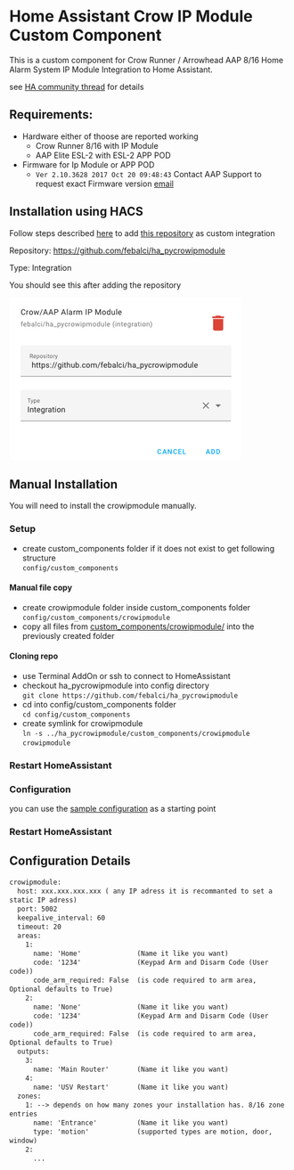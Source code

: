 # Home Assistant Crow IP Module Custom Component

This is a custom component for Crow Runner / Arrowhead AAP 8/16 Home Alarm System IP Module Integration to Home Assistant.

see [HA community thread][ha_community_thread] for details

## Requirements:
- Hardware either of thoose are reported working
  - Crow Runner 8/16 with IP Module
  - AAP Elite ESL-2 with ESL-2 APP POD
- Firmware for Ip Module or APP POD
  - `Ver 2.10.3628 2017 Oct 20 09:48:43`
  Contact AAP Support to request exact Firmware version [email](mailto:tech@aap.co.nz)

## Installation using HACS

Follow steps described [here][hacs_custom_repository] to add [this repository][repo_root] as custom integration

Repository: https://github.com/febalci/ha_pycrowipmodule

Type: Integration

You should see this after adding the repository

![hacs_custom]



## Manual Installation

You will need to install the crowipmodule manually.

### Setup
- create custom_components folder if it does not exist to get following structure\
  `config/custom_components`

#### Manual file copy
- create crowipmodule folder inside custom_components folder\
  `config/custom_components/crowipmodule`
- copy all files from [custom_components/crowipmodule/](custom_components/crowipmodule/) into the previously created folder

#### Cloning repo
- use Terminal AddOn or ssh to connect to HomeAssistant
- checkout ha_pycrowipmodule into config directory\
  `git clone https://github.com/febalci/ha_pycrowipmodule`
- cd into config/custom_components folder\
  `cd config/custom_components`
- create symlink for crowipmodule\
  `ln -s ../ha_pycrowipmodule/custom_components/crowipmodule crowipmodule`

### Restart HomeAssistant

### Configuration

you can use the [sample configuration](sample_configuration.yaml) as a starting point

### Restart HomeAssistant

## Configuration Details
```
crowipmodule:
  host: xxx.xxx.xxx.xxx ( any IP adress it is recommanted to set a static IP adress)
  port: 5002
  keepalive_interval: 60
  timeout: 20
  areas:
    1:
      name: 'Home'              (Name it like you want)
      code: '1234'              (Keypad Arm and Disarm Code (User code))
      code_arm_required: False  (is code required to arm area, Optional defaults to True)
    2:
      name: 'None'              (Name it like you want)
      code: '1234'              (Keypad Arm and Disarm Code (User code))
      code_arm_required: False  (is code required to arm area, Optional defaults to True)
  outputs:
    3:
      name: 'Main Router'       (Name it like you want)
    4:
      name: 'USV Restart'       (Name it like you want)
  zones:
    1: --> depends on how many zones your installation has. 8/16 zone entries
      name: 'Entrance'          (Name it like you want)
      type: 'motion'            (supported types are motion, door, window)
    2:
      ...
```

[repo_root]: https://github.com/febalci/ha_pycrowipmodule
[ha_community_thread]: https://community.home-assistant.io/t/custom-component-crow-runner-arrowhead-aap-8-16-alarm-ip-module/130588/23
[hacs_custom_repository]: https://hacs.xyz/docs/faq/custom_repositories/
[hacs_custom]: hacs_custom.png
